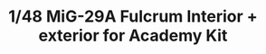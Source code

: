 ---
layout: product
title: "1/48 MiG-29A Fulcrum Interior + exterior for Academy Kit"
price: "1700" 
desc: "N/A"
img_path: "/assets/img/49277.webp"
brand: "EDUARD"
available: true
special_offer: false
new: false
soon: false
cat: "010000"
subcat: "010400"
subsubcat: "00"
sifra: "49277"
popular: false
spec: false
---